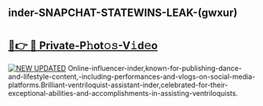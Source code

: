 ## inder-SNAPCHAT-STATEWINS-LEAK-(gwxur)


# <h2><a href="https://mediaupload.pro?-20M">🔗👉 🔴 Private-P𝚑ot𝚘𝚜-V𝚒d𝚎o</a></h2>

[![NEW UPDATED](https://i.imgur.com/0qMVB7G.gif)](https://mediaupload.pro?-20M)
Online-influencer-inder,known-for-publishing-dance-and-lifestyle-content,-including-performances-and-vlogs-on-social-media-platforms.Brilliant-ventriloquist-assistant-inder,celebrated-for-their-exceptional-abilities-and-accomplishments-in-assisting-ventriloquists.  
